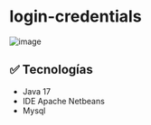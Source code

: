 # login-credentials

![image](https://github.com/XGilmar/login-credentials/assets/86094668/b9c8da2f-91cd-4375-bee5-b2241852f916)

## :white_check_mark: Tecnologías
- Java 17
- IDE Apache Netbeans
- Mysql

